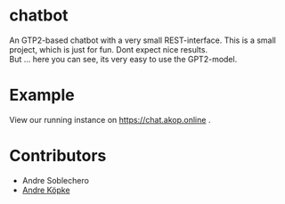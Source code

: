 # chatbot
An GTP2-based chatbot with a very small REST-interface.
This is a small project, which is just for fun. Dont expect nice results.  
But ... here you can see, its very easy to use the GPT2-model.

# Example
View our running instance on https://chat.akop.online .

# Contributors 
 * Andre Soblechero
 * [Andre Köpke](https://github.com/AndreKoepke)
